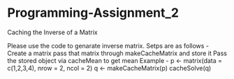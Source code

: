 Programming-Assignment_2
========================

Caching the Inverse of a Matrix

Please use the code to genarate inverse matrix. 
Setps are as follows - 
Create a matrix
pass that matrix through makeCacheMatrix and store it
Pass the stored object via cacheMean to get mean
Example - 
p <- matrix(data = c(1,2,3,4), nrow = 2, ncol = 2) 
q <- makeCacheMatrix(p)
cacheSolve(q)
